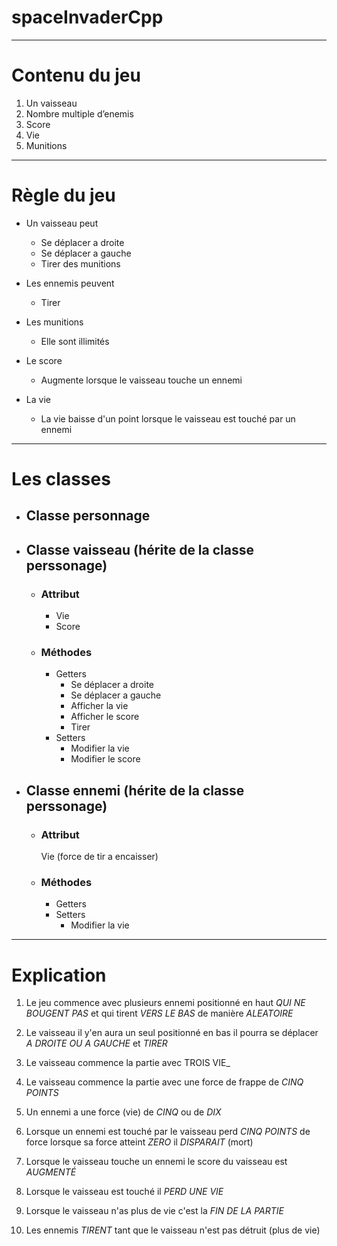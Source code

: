 # spaceInvaderCpp

---

# Contenu du jeu

1. Un vaisseau
2. Nombre multiple d’enemis 
3. Score
4. Vie
5. Munitions 

---

# Règle du jeu

* Un vaisseau peut 
  * Se déplacer a droite 
  * Se déplacer a gauche 
  * Tirer des munitions 
  
* Les ennemis peuvent 
  * Tirer 
  
* Les munitions 
  * Elle sont illimités 
  
* Le score 
  * Augmente lorsque le vaisseau touche un ennemi 

* La vie
  * La vie baisse d'un point lorsque le vaisseau est touché par un ennemi 
  
---

# Les classes 

* ## Classe personnage 
* ## Classe vaisseau (hérite de la classe perssonage)
  * ### Attribut
    * Vie
    * Score
    
  * ### Méthodes 
    * Getters
      * Se déplacer a droite 
      * Se déplacer a gauche
      * Afficher la vie
      * Afficher le score
      * Tirer 
    * Setters
      * Modifier la vie
      * Modifier le score
  
* ## Classe ennemi (hérite de la classe perssonage)
  * ### Attribut
    Vie (force de tir a encaisser)
  * ### Méthodes 
    * Getters
    * Setters
      * Modifier la vie
  
---

# Explication 

1. Le jeu commence avec plusieurs ennemi positionné en haut _QUI NE BOUGENT PAS_ et qui tirent _VERS LE BAS_ de manière _ALEATOIRE_ 

2. Le vaisseau il y'en aura un seul positionné en bas il pourra se déplacer _A DROITE OU A GAUCHE_ et _TIRER_

3. Le vaisseau commence la partie avec TROIS VIE_

4. Le vaisseau commence la partie avec une force de frappe de _CINQ POINTS_

5. Un ennemi a une force (vie) de _CINQ_ ou de _DIX_

6. Lorsque un ennemi est touché par le vaisseau perd _CINQ POINTS_ de force lorsque sa force atteint _ZERO_ il _DISPARAIT_ (mort)

7. Lorsque le vaisseau touche un ennemi le score du vaisseau est _AUGMENTÉ_

8. Lorsque le vaisseau est touché il _PERD UNE VIE_

9. Lorsque le vaisseau n'as plus de vie c'est la _FIN DE LA PARTIE_

10. Les ennemis _TIRENT_ tant que le vaisseau n'est pas détruit (plus de vie)

